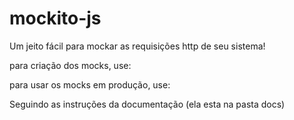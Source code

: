 # mockito-js
Um jeito fácil para mockar as requisições http de seu sistema!

para criação dos mocks, use:
	<script src="Mockit.js" type="text/javascript"></script>
	<script src="MockitGui.js" type="text/javascript"></script>

para usar os mocks em produção, use:
	<script src="Mockit.js" type="text/javascript"></script>

Seguindo as instruções da documentação (ela esta na pasta docs)